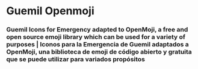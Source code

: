 # Guemil Openmoji

### Guemil Icons for Emergency adapted to OpenMoji, a free and open source emoji library which can be used for a variety of purposes | Iconos para la Emergencia de Guemil adaptados a OpenMoji, una biblioteca de emoji de código abierto y gratuita que se puede utilizar para variados propósitos

